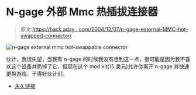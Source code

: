 # N-gage 外部 Mmc 热插拔连接器

> 原文:[https://hack aday . com/2004/12/07/n-gage-external-MMC-hot-swapped-connector/](https://hackaday.com/2004/12/07/n-gage-external-mmc-hot-swappable-connector/)

![n-gage external mmc hot-swappable connector](img/c9cd89439363adc2745b7636935ed348.png)

伙计，我很失望，当我有 n-gage 的时候我没有想到这一点，很可能是因为我不喜欢这个设备并扔掉了它，但现在这个 mod kit(15 美元)允许你离开 n-gage 并快速更换游戏。干得好伙计们。

*   [永久链接](http://www.mashmods.com/index.php?f=loadMod&m=ShoppingCart&modFunc=viewProduct&pid=18)